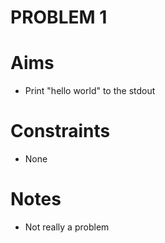 PROBLEM 1
=========

Aims
====
- Print "hello world" to the stdout

Constraints
===========
- None

Notes
=====
- Not really a problem
